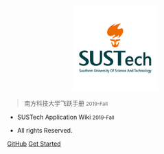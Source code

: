 <p align="center">
  <a href="https://sustech-application.github.io/2019-Fall">
    <img alt="docsify" src="src/_media/SUSTech_University_Logo.png" height="200">
  </a>
</p>

> <middle>南方科技大学飞跃手册</middle> <small>2019-Fall</small>

<!-- > SUSTech Application Wiki <small>2019-Fall</small> -->

- SUSTech Application Wiki <small>2019-Fall</small>

- All rights Reserved.

[GitHub](https://https://github.com/SUSTech-Application/2019-Fall)
[Get Started](#南方科技大学飞跃手册-2019-Fall)
